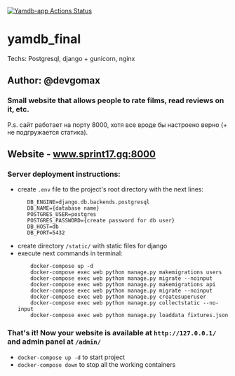 [![Yamdb-app Actions Status](https://github.com/devgomax/yamdb_final/workflows/Yamdb-app/badge.svg)](https://github.com/devgomax/yamdb_final/actions)

# yamdb_final
Techs: Postgresql, django + gunicorn, nginx
## Author: @devgomax

### Small website that allows people to rate films, read reviews on it, etc.
P.s. сайт работает на порту 8000, хотя все вроде бы настроено верно (+ не подгружается статика).

## Website - www.sprint17.gq:8000

### Server deployment instructions:
- create ```.env``` file to the project's root directory with the next lines:
     ```
        DB_ENGINE=django.db.backends.postgresql
        DB_NAME={database name}
        POSTGRES_USER=postgres
        POSTGRES_PASSWORD={create password for db user}
        DB_HOST=db
        DB_PORT=5432
     ```
- create directory ```/static/``` with static files for django
- execute next commands in terminal:
    ```
        docker-compose up -d
        docker-compose exec web python manage.py makemigrations users
        docker-compose exec web python manage.py migrate --noinput
        docker-compose exec web python manage.py makemigrations api
        docker-compose exec web python manage.py migrate --noinput
        docker-compose exec web python manage.py createsuperuser
        docker-compose exec web python manage.py collectstatic --no-input
        docker-compose exec web python manage.py loaddata fixtures.json
    ```
  
### That's it! Now your website is available at ```http://127.0.0.1/``` and admin panel at ```/admin/```
- ```docker-compose up -d``` to start project
- ```docker-compose down``` to stop all the working containers
